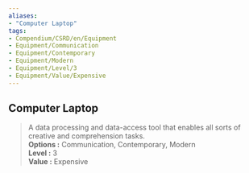 ```yaml
---
aliases:
- "Computer Laptop"
tags:
- Compendium/CSRD/en/Equipment
- Equipment/Communication
- Equipment/Contemporary
- Equipment/Modern
- Equipment/Level/3
- Equipment/Value/Expensive
---
```


  
## Computer Laptop  
  
>A data processing and data-access tool that enables all sorts of creative and comprehension tasks.  
> **Options :** Communication, Contemporary, Modern  
> **Level :** 3  
> **Value :** Expensive